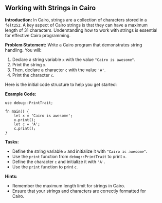 ## Working with Strings in Cairo

**Introduction:**
In Cairo, strings are a collection of characters stored in a `felt252`. A key aspect of Cairo strings is that they can have a maximum length of 31 characters. Understanding how to work with strings is essential for effective Cairo programming.

**Problem Statement:**
Write a Cairo program that demonstrates string handling. You will:

1. Declare a string variable `x` with the value `"Cairo is awesome"`.
2. Print the string `x`.
3. Then, declare a character `c` with the value `'A'`.
4. Print the character `c`.

Here is the initial code structure to help you get started:

**Example Code:**

```cairo
use debug::PrintTrait;

fn main() {
    let x = 'Cairo is awesome';
    x.print();
    let c = 'A';
    c.print();
}
```

**Tasks:**

- Define the string variable `x` and initialize it with `"Cairo is awesome"`.
- Use the `print` function from `debug::PrintTrait` to print `x`.
- Define the character `c` and initialize it with `'A'`.
- Use the `print` function to print `c`.

**Hints:**

- Remember the maximum length limit for strings in Cairo.
- Ensure that your strings and characters are correctly formatted for Cairo.
